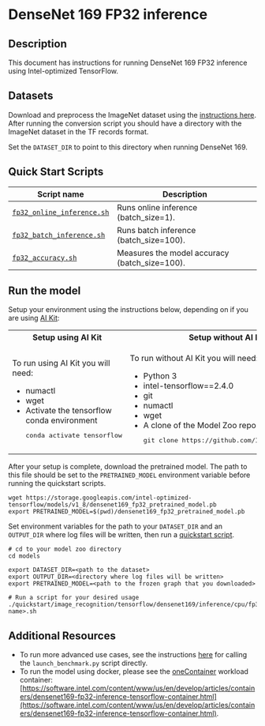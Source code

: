 <!--- 0. Title -->
# DenseNet 169 FP32 inference

<!-- 10. Description -->
## Description

This document has instructions for running DenseNet 169 FP32 inference using
Intel-optimized TensorFlow.

<!--- 30. Datasets -->
## Datasets

Download and preprocess the ImageNet dataset using the [instructions here](/datasets/imagenet/README.md).
After running the conversion script you should have a directory with the
ImageNet dataset in the TF records format.

Set the `DATASET_DIR` to point to this directory when running DenseNet 169.

<!--- 40. Quick Start Scripts -->
## Quick Start Scripts

| Script name | Description |
|-------------|-------------|
| [`fp32_online_inference.sh`](/quickstart/image_recognition/tensorflow/densenet169/inference/cpu/fp32/fp32_online_inference.sh) | Runs online inference (batch_size=1). |
| [`fp32_batch_inference.sh`](/quickstart/image_recognition/tensorflow/densenet169/inference/cpu/fp32/fp32_batch_inference.sh) | Runs batch inference (batch_size=100). |
| [`fp32_accuracy.sh`](/quickstart/image_recognition/tensorflow/densenet169/inference/cpu/fp32/fp32_accuracy.sh) | Measures the model accuracy (batch_size=100). |

<!--- 50. AI Kit -->
## Run the model

Setup your environment using the instructions below, depending on if you are
using [AI Kit](/docs/general/tensorflow/AIKit.md):

<table>
  <tr>
    <th>Setup using AI Kit</th>
    <th>Setup without AI Kit</th>
  </tr>
  <tr>
    <td>
      <p>To run using AI Kit you will need:</p>
      <ul>
        <li>numactl
        <li>wget
        <li>Activate the tensorflow conda environment
        <pre>conda activate tensorflow</pre>
      </ul>
    </td>
    <td>
      <p>To run without AI Kit you will need:</p>
      <ul>
        <li>Python 3
        <li>intel-tensorflow==2.4.0
        <li>git
        <li>numactl
        <li>wget
        <li>A clone of the Model Zoo repo<br />
        <pre>git clone https://github.com/IntelAI/models.git</pre>
      </ul>
    </td>
  </tr>
</table>

After your setup is complete, download the pretrained model. The path to this file
should be set to the `PRETRAINED_MODEL` environment variable before running the quickstart scripts.
```
wget https://storage.googleapis.com/intel-optimized-tensorflow/models/v1_8/densenet169_fp32_pretrained_model.pb
export PRETRAINED_MODEL=$(pwd)/densenet169_fp32_pretrained_model.pb
```

Set environment variables for the path to your `DATASET_DIR` and an
`OUTPUT_DIR` where log files will be written, then run a 
[quickstart script](#quick-start-scripts).

```
# cd to your model zoo directory
cd models

export DATASET_DIR=<path to the dataset>
export OUTPUT_DIR=<directory where log files will be written>
export PRETRAINED_MODEL=<path to the frozen graph that you downloaded>

# Run a script for your desired usage
./quickstart/image_recognition/tensorflow/densenet169/inference/cpu/fp32/<script name>.sh
```

<!--- 90. Resource Links-->
## Additional Resources

* To run more advanced use cases, see the instructions [here](Advanced.md)
  for calling the `launch_benchmark.py` script directly.
* To run the model using docker, please see the [oneContainer](http://software.intel.com/containers)
  workload container:<br />
  [https://software.intel.com/content/www/us/en/develop/articles/containers/densenet169-fp32-inference-tensorflow-container.html](https://software.intel.com/content/www/us/en/develop/articles/containers/densenet169-fp32-inference-tensorflow-container.html).

